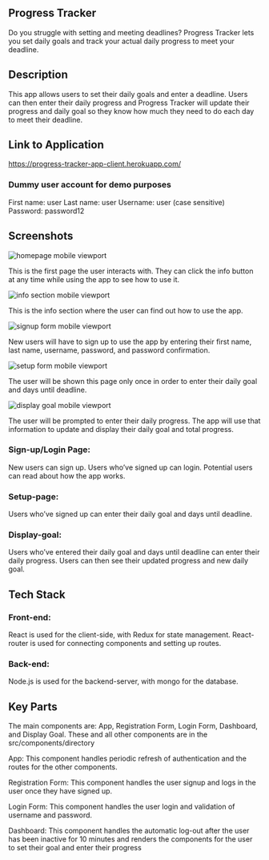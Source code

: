 ## Progress Tracker
Do you struggle with setting and meeting deadlines? 
Progress Tracker lets you set daily goals and track your actual daily progress to meet your deadline. 

## Description
This app allows users to set their daily goals and enter a deadline. Users can then enter their daily progress and Progress Tracker will update their progress and daily goal so they know how much they need to do each day to meet their deadline. 

## Link to Application
https://progress-tracker-app-client.herokuapp.com/

### Dummy user account for demo purposes
First name: user
Last name: user
Username: user (case sensitive)
Password: password12

## Screenshots
![homepage mobile viewport](https://user-images.githubusercontent.com/39287373/45901879-23f2ba00-bdaa-11e8-9e2c-e862a991da65.png)

This is the first page the user interacts with. They can click the info button at any time while using the app to see how to use it. 

![info section mobile viewport](https://user-images.githubusercontent.com/39287373/45901878-23f2ba00-bdaa-11e8-8213-18c7ee2ccd2a.png)

This is the info section where the user can find out how to use the app. 

![signup form mobile viewport](https://user-images.githubusercontent.com/39287373/45901880-248b5080-bdaa-11e8-9ba3-cd467419ccb5.png)

New users will have to sign up to use the app by entering their first name, last name, username, password, and password confirmation.

![setup form mobile viewport](https://user-images.githubusercontent.com/39287373/45901877-23f2ba00-bdaa-11e8-88be-8dbfa344356c.png)

The user will be shown this page only once in order to enter their daily goal and days until deadline. 

![display goal mobile viewport](https://user-images.githubusercontent.com/39287373/45901876-23f2ba00-bdaa-11e8-9668-c50f90d31eba.png)

The user will be prompted to enter their daily progress. The app will use that information to update and display their daily goal and total progress. 

### Sign-up/Login Page: 
New users can sign up. Users who’ve signed up can login. Potential users can read about how the app works. 
### Setup-page: 
Users who’ve signed up can enter their daily goal and days until deadline.
### Display-goal: 
Users who’ve entered their daily goal and days until deadline can enter their daily progress. Users can then see their updated progress and new daily goal. 
## Tech Stack
### Front-end: 
React is used for the client-side, with Redux for state management. React-router is used for connecting components and setting up routes. 
### Back-end: 
Node.js is used for the backend-server, with mongo for the database. 
## Key Parts
The main components are: App, Registration Form, Login Form, Dashboard, and Display Goal.
These and all other components are in the src/components/directory

App: This component handles periodic refresh of authentication and the routes for the other components.

Registration Form: This component handles the user signup and logs in the user once they have signed up. 

Login Form: This component handles the user login and validation of username and password.

Dashboard: This component handles the automatic log-out after the user has been inactive for 10 minutes and renders the components for the user to set their goal and enter their progress
